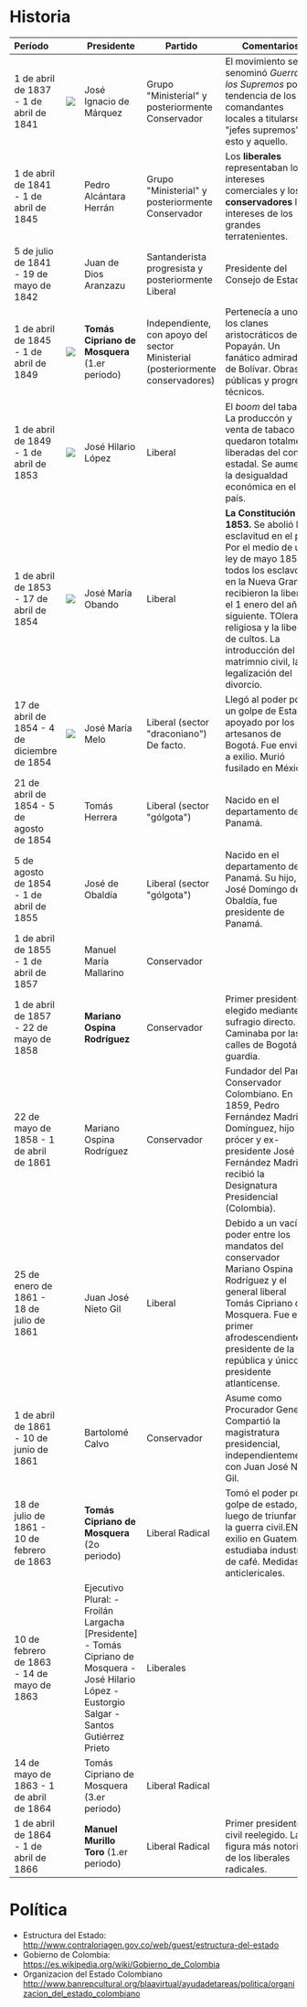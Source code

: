 # Historia

| Período | | Presidente | Partido | Comentarios |
|:---|---|---|---|---|
| 1 de abril de 1837 - 1 de abril de 1841 | ![](https://upload.wikimedia.org/wikipedia/commons/e/e7/Jos%C3%A9_Ignacio_de_M%C3%A1rquez_1.jpg) | José Ignacio de Márquez | Grupo "Ministerial" y posteriormente Conservador | El movimiento se senominó *Guerra de los Supremos* por la tendencia de los comandantes locales a titularse "jefes supremos" de esto y aquello. |
|  1 de abril de 1841 - 1 de abril de 1845 | | Pedro Alcántara Herrán | Grupo "Ministerial" y posteriormente Conservador | Los **liberales** representaban los intereses comerciales y los **conservadores** los intereses de los grandes terratenientes. |
| 5 de julio de 1841 - 19 de mayo de 1842	| | Juan de Dios Aranzazu	| Santanderista progresista y posteriormente Liberal |	Presidente del Consejo de Estado |
| 1 de abril de 1845 - 1 de abril de 1849	| ![](https://upload.wikimedia.org/wikipedia/commons/a/ac/Portrait_of_Tom%C3%A1s_Cipriano_de_Mosquera.jpg) |	**Tomás Cipriano de Mosquera** (1.er periodo)	| Independiente, con apoyo del sector Ministerial (posteriormente conservadores) | Pertenecía a uno de los clanes aristocráticos de Popayán. Un fanático admirador de Bolívar. Obras públicas y progresos técnicos. |
| 1 de abril de 1849 - 1 de abril de 1853	| ![](https://upload.wikimedia.org/wikipedia/commons/c/c8/General_Jos%C3%A9_Hilario_L%C3%B3pez.jpg)	| José Hilario López	| Liberal | El *boom* del tabaco. La produccón y venta de tabaco quedaron totalmente liberadas del control estadal. Se aumentó la desigualdad económica en el país. |
|1 de abril de 1853 - 17 de abril de 1854	| ![](https://upload.wikimedia.org/wikipedia/commons/5/5c/Jos%C3%A9_Mar%C3%ADa_Obando_del_Campo.jpg) | José María Obando	| Liberal | **La Constitución de 1853.** Se abolió la esclavitud en el país. Por el medio de una ley de mayo 1851 todos los esclavos en la Nueva Granada recibieron la libertad el 1 enero del año siguiente. TOlerancia religiosa y la libertad de cultos. La introducción del matrimnio civil, la legalización del divorcio. |
| 17 de abril de 1854 - 4 de diciembre de 1854 | ![](https://upload.wikimedia.org/wikipedia/commons/c/c7/Jose_Maria_Melo_1.jpg) | José María Melo	| Liberal (sector "draconiano")	De facto. | Llegó al poder por un golpe de Estado apoyado por los artesanos de Bogotá. Fue enviado a exilio. Murió fusilado en México. |
| 21 de abril de 1854 - 5 de agosto de 1854	| |	Tomás Herrera	| Liberal (sector "gólgota") |	Nacido en el departamento de Panamá. |
| 5 de agosto de 1854 - 1 de abril de 1855 | |	José de Obaldía	| Liberal (sector "gólgota") |	Nacido en el departamento de Panamá. Su hijo, José Domingo de Obaldía, fue presidente de Panamá. |
| 1 de abril de 1855 - 1 de abril de 1857	|  |	Manuel María Mallarino |	Conservador | |	
| 1 de abril de 1857 - 22 de mayo de 1858	|  |	**Mariano Ospina Rodríguez** |	Conservador | Primer presidente elegido mediante sufragio directo. Caminaba por las calles de Bogotá sin guardia. |
| 22 de mayo de 1858 - 1 de abril de 1861	| |	Mariano Ospina Rodríguez	| Conservador	| Fundador del Partido Conservador Colombiano. En 1859, Pedro Fernández Madrid Domínguez, hijo del prócer y ex-presidente José Fernández Madrid, recibió la Designatura Presidencial (Colombia). |
| 25 de enero de 1861 - 18 de julio de 1861	| |	Juan José Nieto Gil	| Liberal	| Debido a un vacío de poder entre los mandatos del conservador Mariano Ospina Rodríguez y el general liberal Tomás Cipriano de Mosquera. Fue el primer afrodescendiente presidente de la república y único presidente atlanticense. |
|1 de abril de 1861 - 10 de junio de 1861	| |	Bartolomé Calvo	| Conservador	| Asume como Procurador General. Compartió la magistratura presidencial, independientemente, con Juan José Nieto Gil. |
| 18 de julio de 1861 - 10 de febrero de 1863	| |	**Tomás Cipriano de Mosquera** (2o periodo) |	Liberal Radical	| Tomó el poder por golpe de estado, luego de triunfar en la guerra civil.EN exilio en Guatemala estudiaba industria de café. Medidas anticlericales. |
| 10 de febrero de 1863 - 14 de mayo de 1863	|  | Ejecutivo Plural: - Froilán Largacha [Presidente] - Tomás Cipriano de Mosquera - José Hilario López - Eustorgio Salgar - Santos Gutiérrez Prieto	| Liberales |  |
| 14 de mayo de 1863 - 1 de abril de 1864	| | Tomás Cipriano de Mosquera (3.er periodo) |	Liberal Radical |  |	
| 1 de abril de 1864 - 1 de abril de 1866 |	| **Manuel Murillo Toro** (1.er periodo)	| Liberal Radical	| Primer presidente civil reelegido. La figura más notoria de los liberales radicales. |

# Política

* Estructura del Estado: http://www.contraloriagen.gov.co/web/guest/estructura-del-estado
* Gobierno de Colombia: https://es.wikipedia.org/wiki/Gobierno_de_Colombia
* Organizacion del Estado Colombiano http://www.banrepcultural.org/blaavirtual/ayudadetareas/politica/organizacion_del_estado_colombiano
